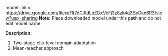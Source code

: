 model link = https://drive.google.com/file/d/1f7dCiRdLnZGxVcFj3z8zk4q38yDkn6R3/view?usp=sharing
**Note:** Place downloaded model under this path and do not edit model name

**Description:** 
1. Two-stage clip-level domain adaptation
2. Mean-teacher approach